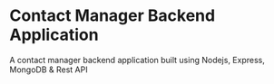 # Contact Manager Backend Application

A contact manager backend application built using Nodejs, Express, MongoDB & Rest API
